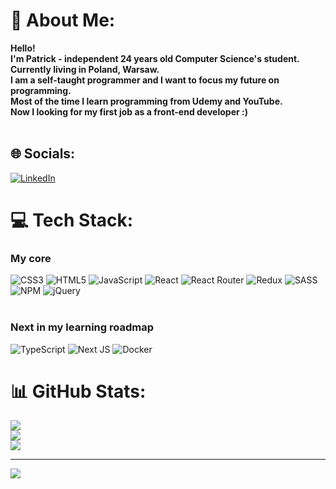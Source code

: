 # 💫 About Me:
<b>Hello!<br>I'm Patrick -  independent 24 years old Computer Science's student. <br>Currently living in Poland, Warsaw.<br>I am a self-taught programmer and I want to focus my future on programming. <br>Most of the time I learn programming from Udemy and YouTube.<br>Now I looking for my first job as a front-end developer :)</b><br><br>


## 🌐 Socials:
[![LinkedIn](https://img.shields.io/badge/LinkedIn-%230077B5.svg?logo=linkedin&logoColor=white)](https://linkedin.com/in/https://www.linkedin.com/in/patryk-startek-958933223/) 

# 💻 Tech Stack:
### My core
![CSS3](https://img.shields.io/badge/css3-%231572B6.svg?style=for-the-badge&logo=css3&logoColor=white) ![HTML5](https://img.shields.io/badge/html5-%23E34F26.svg?style=for-the-badge&logo=html5&logoColor=white) ![JavaScript](https://img.shields.io/badge/javascript-%23323330.svg?style=for-the-badge&logo=javascript&logoColor=%23F7DF1E) ![React](https://img.shields.io/badge/react-%2320232a.svg?style=for-the-badge&logo=react&logoColor=%2361DAFB) ![React Router](https://img.shields.io/badge/React_Router-CA4245?style=for-the-badge&logo=react-router&logoColor=white) ![Redux](https://img.shields.io/badge/redux-%23593d88.svg?style=for-the-badge&logo=redux&logoColor=white) ![SASS](https://img.shields.io/badge/SASS-hotpink.svg?style=for-the-badge&logo=SASS&logoColor=white) ![NPM](https://img.shields.io/badge/NPM-%23000000.svg?style=for-the-badge&logo=npm&logoColor=white)    ![jQuery](https://img.shields.io/badge/jquery-%230769AD.svg?style=for-the-badge&logo=jquery&logoColor=white)
<br>
<br>
### Next in my learning roadmap
![TypeScript](https://img.shields.io/badge/typescript-%23007ACC.svg?style=for-the-badge&logo=typescript&logoColor=white)
![Next JS](https://img.shields.io/badge/Next-black?style=for-the-badge&logo=next.js&logoColor=white)
![Docker](https://img.shields.io/badge/docker-%230db7ed.svg?style=for-the-badge&logo=docker&logoColor=white)
# 📊 GitHub Stats:
![](https://github-readme-stats.vercel.app/api?username=PaStar98&theme=react&hide_border=false&include_all_commits=true&count_private=true)<br/>
![](https://github-readme-streak-stats.herokuapp.com/?user=PaStar98&theme=react&hide_border=false)<br/>
![](https://github-readme-stats.vercel.app/api/top-langs/?username=PaStar98&theme=react&hide_border=false&include_all_commits=true&count_private=true&layout=compact)

---
[![](https://visitcount.itsvg.in/api?id=PaStar98&icon=0&color=1)](https://visitcount.itsvg.in)
